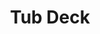 ---
layout: product-page
title: Tub Deck
permalink: /products/surrounds/tub-deck/
description: description
hero-image: http://placehold.it/640x360
hero-title: Our Work is Tops
hero-subtitle: She was dressed in green silk gauze and wore upon her flowing green locks a crown of jewels.  Growing from her shoulders were wings, gorgeous in color and so light that they fluttered if the slightest breath of air reached them.
description-image: http://placehold.it/640x360
category: surrounds
materials:
---